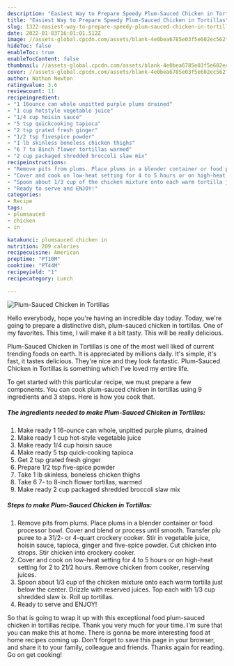 ```yaml
---
description: "Easiest Way to Prepare Speedy Plum-Sauced Chicken in Tortillas"
title: "Easiest Way to Prepare Speedy Plum-Sauced Chicken in Tortillas"
slug: 1322-easiest-way-to-prepare-speedy-plum-sauced-chicken-in-tortillas
date: 2022-01-03T16:01:01.512Z
image: //assets-global.cpcdn.com/assets/blank-4e0bea6785e03f5e602ec562f230caae08da540cada707380b4fe1bbebba43da.png
hideToc: false
enableToc: true
enableTocContent: false
thumbnail: //assets-global.cpcdn.com/assets/blank-4e0bea6785e03f5e602ec562f230caae08da540cada707380b4fe1bbebba43da.png
cover: //assets-global.cpcdn.com/assets/blank-4e0bea6785e03f5e602ec562f230caae08da540cada707380b4fe1bbebba43da.png
author: Nathan Newton
ratingvalue: 3.6
reviewcount: 11
recipeingredient:
- "1 16ounce can whole unpitted purple plums drained"
- "1 cup hotstyle vegetable juice"
- "1/4 cup hoisin sauce"
- "5 tsp quickcooking tapioca"
- "2 tsp grated fresh ginger"
- "1/2 tsp fivespice powder"
- "1 lb skinless boneless chicken thighs"
- "6 7 to 8inch flower tortillas warmed"
- "2 cup packaged shredded broccoli slaw mix"
recipeinstructions:
- "Remove pits from plums. Place plums in a blender container or food processor bowl.  Cover and blend or process until smooth.  Transfer plu puree to a 31/2- or 4-quart crockery cooker.  Stir in vegetable juice, hoisin sauce, tapioca, ginger and five-spice powder.  Cut chicken into strops.  Stir chicken into crockery cooker."
- "Cover and cook on low-heat setting for 4 to 5 hours or on high-heat setting for 2 to 21/2 hours.  Remove chicken from cooker, reserving juices."
- "Spoon about 1/3 cup of the chicken mixture onto each warm tortilla just below the center.  Drizzle with reserved juices.  Top each with 1/3 cup shredded slaw ix.  Roll up tortillas."
- "Ready to serve and ENJOY!"
categories:
- Recipe
tags:
- plumsauced
- chicken
- in

katakunci: plumsauced chicken in 
nutrition: 209 calories
recipecuisine: American
preptime: "PT10M"
cooktime: "PT44M"
recipeyield: "1"
recipecategory: Lunch

---
```



![Plum-Sauced Chicken in Tortillas](//assets-global.cpcdn.com/assets/blank-4e0bea6785e03f5e602ec562f230caae08da540cada707380b4fe1bbebba43da.png)

Hello everybody, hope you're having an incredible day today. Today, we're going to prepare a distinctive dish, plum-sauced chicken in tortillas. One of my favorites. This time, I will make it a bit tasty. This will be really delicious.



Plum-Sauced Chicken in Tortillas is one of the most well liked of current trending foods on earth. It is appreciated by millions daily. It's simple, it's fast, it tastes delicious. They're nice and they look fantastic. Plum-Sauced Chicken in Tortillas is something which I've loved my entire life.


To get started with this particular recipe, we must prepare a few components. You can cook plum-sauced chicken in tortillas using 9 ingredients and 3 steps. Here is how you cook that.

<!--inarticleads1-->

##### The ingredients needed to make Plum-Sauced Chicken in Tortillas:

1. Make ready 1 16-ounce can whole, unpitted purple plums, drained
1. Make ready 1 cup hot-style vegetable juice
1. Make ready 1/4 cup hoisin sauce
1. Make ready 5 tsp quick-cooking tapioca
1. Get 2 tsp grated fresh ginger
1. Prepare 1/2 tsp five-spice powder
1. Take 1 lb skinless, boneless chicken thighs
1. Take 6 7- to 8-inch flower tortillas, warmed
1. Make ready 2 cup packaged shredded broccoli slaw mix




<!--inarticleads2-->

##### Steps to make Plum-Sauced Chicken in Tortillas:

1. Remove pits from plums. Place plums in a blender container or food processor bowl.  Cover and blend or process until smooth.  Transfer plu puree to a 31/2- or 4-quart crockery cooker.  Stir in vegetable juice, hoisin sauce, tapioca, ginger and five-spice powder.  Cut chicken into strops.  Stir chicken into crockery cooker.
1. Cover and cook on low-heat setting for 4 to 5 hours or on high-heat setting for 2 to 21/2 hours.  Remove chicken from cooker, reserving juices.
1. Spoon about 1/3 cup of the chicken mixture onto each warm tortilla just below the center.  Drizzle with reserved juices.  Top each with 1/3 cup shredded slaw ix.  Roll up tortillas.
1. Ready to serve and ENJOY!



So that is going to wrap it up with this exceptional food plum-sauced chicken in tortillas recipe. Thank you very much for your time. I'm sure that you can make this at home. There is gonna be more interesting food at home recipes coming up. Don't forget to save this page in your browser, and share it to your family, colleague and friends. Thanks again for reading. Go on get cooking!
